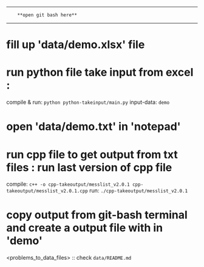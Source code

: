 -----------------------------------
        **open git bash here**
-----------------------------------

# fill up 'data/demo.xlsx' file

# run python file take input from excel :
compile & run:  `python python-takeinput/main.py`
input-data:     `demo`

# open 'data/demo.txt' in 'notepad'

# run cpp file to get output from txt files : run last version of cpp file
compile:    `c++ -o cpp-takeoutput/messlist_v2.0.1 cpp-takeoutput/messlist_v2.0.1.cpp`
run:        `./cpp-takeoutput/messlist_v2.0.1`

# copy output from git-bash terminal and create a output file with in 'demo'



<problems_to_data_files> :: check `data/README.md`

